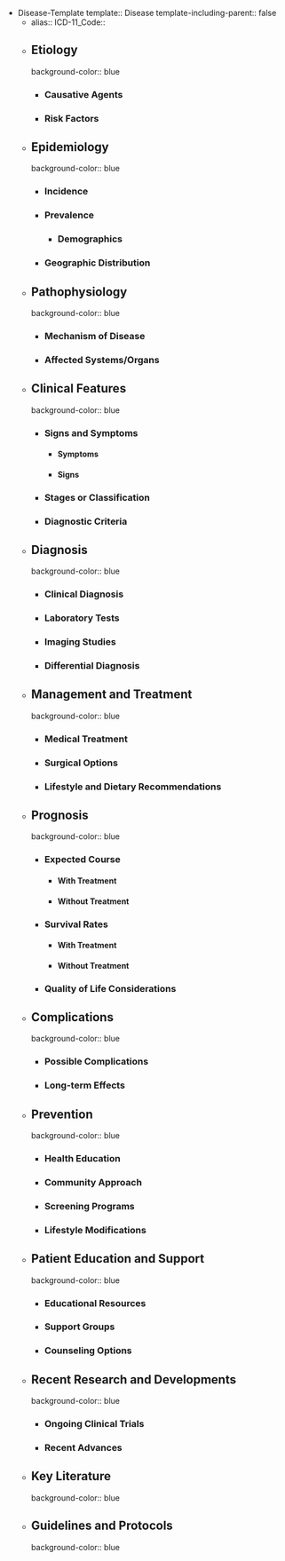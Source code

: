 - Disease-Template
  template:: Disease
  template-including-parent:: false
	- alias::
	  ICD-11_Code::
	- ## Etiology
	  background-color:: blue
		- ### Causative Agents
		- ### Risk Factors
	- ## Epidemiology
	  background-color:: blue
		- ### Incidence
		- ### Prevalence
			- ### Demographics
		- ### Geographic Distribution
	- ## Pathophysiology
	  background-color:: blue
		- ### Mechanism of Disease
		- ### Affected Systems/Organs
	- ## Clinical Features
	  background-color:: blue
		- ### Signs and Symptoms
			- #### Symptoms
			- #### Signs
		- ### Stages or Classification
		- ### Diagnostic Criteria
	- ## Diagnosis
	  background-color:: blue
		- ### Clinical Diagnosis
		- ### Laboratory Tests
		- ### Imaging Studies
		- ### Differential Diagnosis
	- ## Management and Treatment
	  background-color:: blue
		- ### Medical Treatment
		- ### Surgical Options
		- ### Lifestyle and Dietary Recommendations
	- ## Prognosis
	  background-color:: blue
		- ### Expected Course
			- #### With Treatment
			- #### Without Treatment
		- ### Survival Rates
			- #### With Treatment
			- #### Without Treatment
		- ### Quality of Life Considerations
	- ## Complications
	  background-color:: blue
		- ### Possible Complications
		- ### Long-term Effects
	- ## Prevention
	  background-color:: blue
		- ### Health Education
		- ### Community Approach
		- ### Screening Programs
		- ### Lifestyle Modifications
	- ## Patient Education and Support
	  background-color:: blue
		- ### Educational Resources
		- ### Support Groups
		- ### Counseling Options
	- ## Recent Research and Developments
	  background-color:: blue
		- ### Ongoing Clinical Trials
		- ### Recent Advances
	- ## Key Literature
	  background-color:: blue
	- ## Guidelines and Protocols
	  background-color:: blue